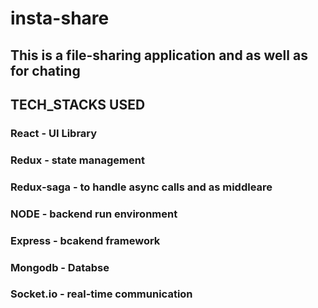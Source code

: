 # insta-share

## This is a file-sharing application and as well as for chating

## TECH_STACKS USED
### React - UI Library
### Redux - state management
### Redux-saga - to handle async calls and as middleare
### NODE - backend run environment
### Express - bcakend framework
### Mongodb - Databse
### Socket.io - real-time communication
